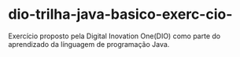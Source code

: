 # dio-trilha-java-basico-exerc-cio-
Exercício proposto pela Digital Inovation One(DIO) como parte do aprendizado da línguagem de programação Java.

